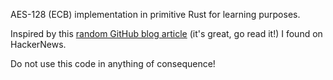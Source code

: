 AES-128 (ECB) implementation in primitive Rust for learning purposes.

Inspired by this [random GitHub blog article](https://github.com/francisrstokes/githublog/blob/main/2022/6/15/rolling-your-own-crypto-aes.md) (it's great, go read it!) I found on HackerNews.

Do not use this code in anything of consequence!
